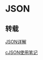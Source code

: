 # JSON

## 转载

[JSON详解](https://www.cnblogs.com/mcgrady/archive/2013/06/08/3127781.html)

[cJSON使用笔记](https://www.cnblogs.com/chineseboy/p/3959852.html)
